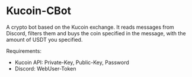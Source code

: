 # Kucoin-CBot

A crypto bot based on the Kucoin exchange. It reads messages from Discord, 
filters them and buys the coin specified in the message, 
with the amount of USDT you specified.

Requirements:
- Kucoin API: Private-Key, Public-Key, Password
- Discord: WebUser-Token
